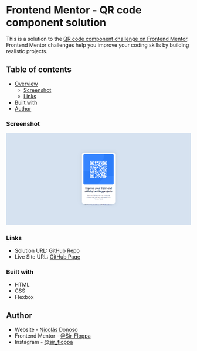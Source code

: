 # Frontend Mentor - QR code component solution

This is a solution to the [QR code component challenge on Frontend Mentor](https://www.frontendmentor.io/challenges/qr-code-component-iux_sIO_H). Frontend Mentor challenges help you improve your coding skills by building realistic projects. 

## Table of contents

- [Overview](#overview)
  - [Screenshot](#screenshot)
  - [Links](#links)
- [Built with](#built-with)
- [Author](#author)
### Screenshot

![App Screenshot](./screenshot.png)

### Links

- Solution URL: [GitHub Repo](https://www.frontendmentor.io/solutions/qr-code-component-35111Scv5W)
- Live Site URL: [GitHub Page](https://sir-floppa.github.io/Frontend-Mentor-QR-Code-Component/)

### Built with

- HTML
- CSS 
- Flexbox

## Author

- Website - [Nicolás Donoso](https://sir-floppa.github.io)
- Frontend Mentor - [@Sir-Floppa](https://www.frontendmentor.io/profile/Sir-Floppa)
- Instagram - [@sir_floppa](https://www.instagram.com/sir_floppa/)

